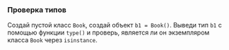 ### Проверка типов
Создай пустой класс `Book`, создай объект `b1 = Book()`.
Выведи тип `b1` с помощью функции `type()` и проверь, является ли он экземпляром класса `Book` через `isinstance`.


